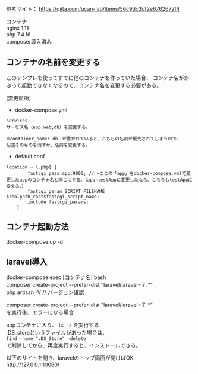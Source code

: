 参考サイト： 
https://qiita.com/ucan-lab/items/56c9dc3cf2e6762672f4  
  
コンテナ  
nginx 1.18  
php 7.4.16  
composer導入済み  

## コンテナの名前を変更する

このテンプレを使ってすでに他のコンテナを作っていた場合、
コンテナ名がかぶって起動できなくなるので、コンテナ名を変更する必要がある。

[変更箇所]

- docker-compose.yml

```
services:
サービス名（app,web,db）を変更する。

※container_name: db　が書かれていると、こちらの名前が優先されてしまうので、
記述そのものを消すか、名前を変更する。
```

- default.conf

```
location ~ \.php$ {
        fastcgi_pass app:9000; // ←ここの「app」をdocker-compose.ymlで変更したappのコンテナ名と同じにする。（app→testAppに変更したなら、こちらもtestAppに変える。）
        fastcgi_param SCRIPT_FILENAME $realpath_root$fastcgi_script_name;
        include fastcgi_params;
    }
```

## コンテナ起動方法

docker-compose up -d
  
## laravel導入
  
docker-compose exec [コンテナ名] bash  
composer create-project --prefer-dist "laravel/laravel=７.*" .  
php artisan -V  // バージョン確認  

composer create-project --prefer-dist "laravel/laravel=７.*" .  
を実行後、エラーになる場合  
  
appコンテナに入り、
`ls -a`
を実行する  
.DS_storeというファイルがあった場合は、  
`find -name ".DS_Store" -delete`  
で削除してから、再度実行すると、インストールできる。  
  
以下のサイトを開き、laravelのトップ画面が開けばOK    
http://127.0.0.1:10080/
